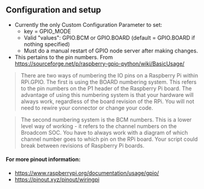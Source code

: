 ## Configuration and setup
- Currently the only Custom Configuration Parameter to set:
    - key = GPIO_MODE
    - Valid "values": GPIO.BCM or GPIO.BOARD (default = GPIO.BOARD if nothing specified)
    - Must do a manual restart of GPIO node server after making changes.
- This pertains to the pin numbers.  From <https://sourceforge.net/p/raspberry-gpio-python/wiki/BasicUsage/>

>There are two ways of numbering the IO pins on a Raspberry Pi within RPi.GPIO. The first is using the BOARD numbering system. This refers to the pin numbers on the P1 header of the Raspberry Pi board. The advantage of using this numbering system is that your hardware will always work, regardless of the board revision of the RPi. You will not need to rewire your connector or change your code.

>The second numbering system is the BCM numbers. This is a lower level way of working - it refers to the channel numbers on the Broadcom SOC. You have to always work with a diagram of which channel number goes to which pin on the RPi board. Your script could break between revisions of Raspberry Pi boards.

#### For more pinout information:
- <https://www.raspberrypi.org/documentation/usage/gpio/>
- <https://pinout.xyz/pinout/wiringpi>
